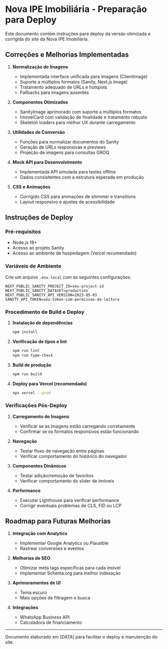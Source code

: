 # Nova IPE Imobiliária - Preparação para Deploy

Este documento contém instruções para deploy da versão otimizada e corrigida do site da Nova IPE Imobiliária.

## Correções e Melhorias Implementadas

1. **Normalização de Imagens**
   - Implementada interface unificada para imagens (ClientImage)
   - Suporte a múltiplos formatos (Sanity, Next.js Image)
   - Tratamento adequado de URLs e hotspots
   - Fallbacks para imagens ausentes

2. **Componentes Otimizados**
   - SanityImage aprimorado com suporte a múltiplos formatos
   - ImovelCard com validação de finalidade e tratamento robusto
   - Skeleton loaders para melhor UX durante carregamento

3. **Utilidades de Conversão**
   - Funções para normalizar documentos do Sanity
   - Geração de URLs responsivas e previews
   - Projeção de imagens para consultas GROQ

4. **Mock API para Desenvolvimento**
   - Implementada API simulada para testes offline
   - Dados consistentes com a estrutura esperada em produção

5. **CSS e Animações**
   - Corrigido CSS para animações de shimmer e transitions
   - Layout responsivo e ajustes de acessibilidade

## Instruções de Deploy

### Pré-requisitos
- Node.js 18+
- Acesso ao projeto Sanity
- Acesso ao ambiente de hospedagem (Vercel recomendado)

### Variáveis de Ambiente
Crie um arquivo `.env.local` com as seguintes configurações:

```
NEXT_PUBLIC_SANITY_PROJECT_ID=seu-project-id
NEXT_PUBLIC_SANITY_DATASET=production
NEXT_PUBLIC_SANITY_API_VERSION=2023-05-03
SANITY_API_TOKEN=seu-token-com-permissao-de-leitura
```

### Procedimento de Build e Deploy

1. **Instalação de dependências**
   ```bash
   npm install
   ```

2. **Verificação de tipos e lint**
   ```bash
   npm run lint
   npm run type-check
   ```

3. **Build de produção**
   ```bash
   npm run build
   ```

4. **Deploy para Vercel (recomendado)**
   ```bash
   npx vercel --prod
   ```

### Verificações Pós-Deploy

1. **Carregamento de Imagens**
   - Verificar se as imagens estão carregando corretamente
   - Confirmar se os formatos responsivos estão funcionando

2. **Navegação**
   - Testar fluxo de navegação entre páginas
   - Verificar comportamento do histórico do navegador

3. **Componentes Dinâmicos**
   - Testar adição/remoção de favoritos
   - Verificar comportamento do slider de imóveis

4. **Performance**
   - Executar Lighthouse para verificar performance
   - Corrigir eventuais problemas de CLS, FID ou LCP

## Roadmap para Futuras Melhorias

1. **Integração com Analytics**
   - Implementar Google Analytics ou Plausible
   - Rastrear conversões e eventos

2. **Melhorias de SEO**
   - Otimizar meta tags específicas para cada imóvel
   - Implementar Schema.org para melhor indexação

3. **Aprimoramentos de UI**
   - Tema escuro
   - Mais opções de filtragem e busca

4. **Integrações**
   - WhatsApp Business API
   - Calculadora de financiamento

---

Documento elaborado em [DATA] para facilitar o deploy e manutenção do site. 
